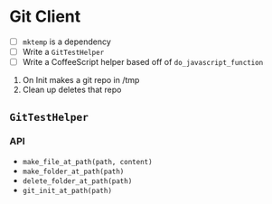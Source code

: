 # Git Client

* [ ] `mktemp` is a dependency
* [ ]  Write a `GitTestHelper`
* [ ] Write a CoffeeScript helper based off of `do_javascript_function`

1. On Init makes a git repo in /tmp
2. Clean up deletes that repo

## `GitTestHelper`

### API

- `make_file_at_path(path, content)`
- `make_folder_at_path(path)`
- `delete_folder_at_path(path)`
- `git_init_at_path(path)`